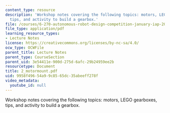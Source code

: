 ```yaml
---
content_type: resource
description: 'Workshop notes covering the following topics: motors, LEGO gearboxes,
  tips, and activity to build a gearbox.'
file: /courses/6-270-autonomous-robot-design-competition-january-iap-2005/9958f49654a99c8565dc35abeeff278f_2_motormount.pdf
file_type: application/pdf
learning_resource_types:
- Lecture Notes
license: https://creativecommons.org/licenses/by-nc-sa/4.0/
ocw_type: OCWFile
parent_title: Lecture Notes
parent_type: CourseSection
parent_uid: 3e54411e-900d-275d-6afc-29b24959ee2b
resourcetype: Document
title: 2_motormount.pdf
uid: 9958f496-54a9-9c85-65dc-35abeeff278f
video_metadata:
  youtube_id: null
---
```

Workshop notes covering the following topics: motors, LEGO gearboxes, tips, and activity to build a gearbox.